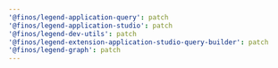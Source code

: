 ```yaml
---
'@finos/legend-application-query': patch
'@finos/legend-application-studio': patch
'@finos/legend-dev-utils': patch
'@finos/legend-extension-application-studio-query-builder': patch
'@finos/legend-graph': patch
---
```

